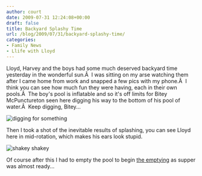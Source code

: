 ```yaml
---
author: court
date: 2009-07-31 12:24:08+00:00
draft: false
title: Backyard Splashy Time
url: /blog/2009/07/31/backyard-splashy-time/
categories:
- Family News
- Llife with Lloyd
---
```


Lloyd, Harvey and the boys had some much deserved backyard time yesterday in the wonderful sun.Â  I was sitting on my arse watching them after I came home from work and snapped a few pics with my phone.Â  I think you can see how much fun they were having, each in their own pools.Â  The boy's pool is inflatable and so it's off limits for Bitey McPunctureton seen here digging his way to the bottom of his pool of water.Â  Keep digging, Bitey...


![digging for something](http://www.vallentyne.com/blog/wp-content/uploads/2009/07/p_640_480_A5D245FA-C8DE-4B18-A98D-6542AB8463BE.jpeg)





Then I took a shot of the inevitable results of splashing, you can see Lloyd here in mid-rotation, which makes his ears look stupid.




![shakey shakey](http://www.vallentyne.com/blog/wp-content/uploads/2009/07/p_640_480_26956F06-76A1-41D1-86B3-040F3E2010C1.jpeg)





Of course after this I had to empty the pool to begin [the emptying](http://www.vallentyne.com/blog/2009/07/16/lloyds-love-of-water/) as supper was almost ready...
